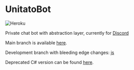 # UnitatoBot

![Heroku](http://heroku-badge.herokuapp.com/?app=unitatobot&style=flat)

Private chat bot with abstraction layer, currently for [Discord](https://discordapp.com/)

Main branch is available [here](https://github.com/Filipsi/UnitatoBot/tree/production).

Development branch with bleeding edge changes: [js](https://github.com/Filipsi/UnitatoBot/tree/js)

Deprecated C# version can be found [here](https://github.com/Filipsi/UnitatoBot/tree/csharp).
